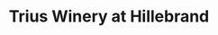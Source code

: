 ---
title: "Trius Winery at Hillebrand"
url: /niagara-on-the-lake/trius-winery-at-hillebrand/
shop: Wein
---